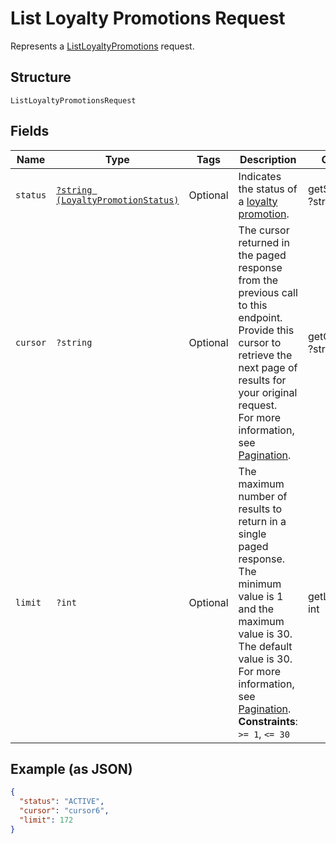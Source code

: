 
# List Loyalty Promotions Request

Represents a [ListLoyaltyPromotions](../../doc/apis/loyalty.md#list-loyalty-promotions) request.

## Structure

`ListLoyaltyPromotionsRequest`

## Fields

| Name | Type | Tags | Description | Getter | Setter |
|  --- | --- | --- | --- | --- | --- |
| `status` | [`?string (LoyaltyPromotionStatus)`](../../doc/models/loyalty-promotion-status.md) | Optional | Indicates the status of a [loyalty promotion](../../doc/models/loyalty-promotion.md). | getStatus(): ?string | setStatus(?string status): void |
| `cursor` | `?string` | Optional | The cursor returned in the paged response from the previous call to this endpoint.<br>Provide this cursor to retrieve the next page of results for your original request.<br>For more information, see [Pagination](https://developer.squareup.com/docs/build-basics/common-api-patterns/pagination). | getCursor(): ?string | setCursor(?string cursor): void |
| `limit` | `?int` | Optional | The maximum number of results to return in a single paged response.<br>The minimum value is 1 and the maximum value is 30. The default value is 30.<br>For more information, see [Pagination](https://developer.squareup.com/docs/build-basics/common-api-patterns/pagination).<br>**Constraints**: `>= 1`, `<= 30` | getLimit(): ?int | setLimit(?int limit): void |

## Example (as JSON)

```json
{
  "status": "ACTIVE",
  "cursor": "cursor6",
  "limit": 172
}
```

